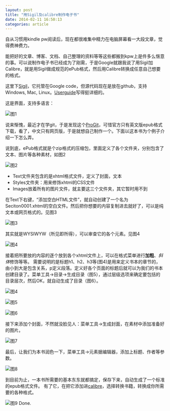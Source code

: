 ```yaml
---
layout: post
title: "用Sigil及calibre制作电子书"
date: 2014-02-11 16:50:13
categories: article
---
```


自从习惯用kindle pw阅读后，现在都很难集中精力在电脑屏幕看一大段文章，觉得费神费力。

能把好的文章、博客、文档、自己整理的资料等等这些都搬到kpw上是件多么惬意的事。可以说制作电子书已经成为了刚需，于是Google就跟我说了用Sigil加Calibre，就是用Sigil做成规范的ePub格式，然后用Calibre转换成任意自己想要的格式。

这里下[Sigil](https://code.google.com/p/sigil/)，它托管在Google code，但源代码现在是放在github，支持Windows, Mac, Linux。[Userguide](https://code.google.com/p/sigil/downloads/detail?name=Sigil_User_Guide_0_7_2.epub&can=2&q=)写得挺详细的。

这是界面，支持多语言：

![图1](http://ww1.sinaimg.cn/mw690/7bab0621gw1edfhfbinm8j20pa0i3go3.jpg)

说来惭愧，最近才在学git，于是发现这个[ProGit](http://git-scm.com/book/zh)，可惜官方只有英文版epub格式下载，看了，中文只有网页版，于是就想自己制作一个。下面以这本书为个例子介绍一下怎么弄。

说到底，ePub格式就是个zip格式的压缩包，里面定义了各个文件夹，分别包含了文本、图片等各种素材，如图2

![图2](http://ww4.sinaimg.cn/mw690/7bab0621gw1edfhfbvtabj2041060dfq.jpg)

- Text文件夹包含的是xhtml格式文件，定义了封面，文本
- Styles文件夹：用来修饰xhtml的CSS文件
- Images放着所有的图片文件，就主要这三个文件夹，其它暂时用不到

在Text下右键，“添加空白HTML文件”，就自动创建了一个名为Seciton0001.xhtml的空白文件。然后把你想要的内容复制进去就好了，可以是纯文本或网页格式的。见图3

![图3](http://ww2.sinaimg.cn/mw690/7bab0621gw1edfhfc8g7gj20gl07e3zb.jpg)

其实就是WYSIWYW（所见即所得），可以审查它的各个元素。见图4

![图4](http://ww1.sinaimg.cn/mw690/7bab0621gw1edfhfd4og6j20950d0gm4.jpg)

接着把所要放的内容的逐个放到各个xhtml文件上，可以在格式菜单进行**加粗**、*斜体*修饰等等。
需要说明的是标题h1、h2、h3等(图4)是用来定义书本的章节的，由小到大是包含关系，p定义段落。定义好各个页面的标题后就可以为我们的书本创建目录了。菜单工具->目录->生成目录（图5），通过层级选项来确定要包括的目录层次，然后OK，就自动生成了目录（图6）。

![图4](http://ww2.sinaimg.cn/mw690/7bab0621gw1edfhfcivasj206i01iglg.jpg)

![图5](http://ww3.sinaimg.cn/mw690/7bab0621gw1edfhfdha5qj20hf0dbmy9.jpg)

![图6](http://ww2.sinaimg.cn/mw690/7bab0621gw1edfhfdzmcwj209a0cpgm6.jpg)

接下来添加个封面，不然就没脸见人：菜单工具->生成封面，在素材中添加准备好的图片。

![图7](http://ww1.sinaimg.cn/mw690/7bab0621gw1edfhfefxj6j20fq0cvt9o.jpg)

最后，让我们为本书润色一下，菜单工具->元素据编辑器，添加上标题、作者等参数。

![图8](http://ww4.sinaimg.cn/mw690/7bab0621gw1edfhfeu0fhj20le0da3zh.jpg)

到目前为止，一本书所需要的基本东东就都搞定，保存下来，自动生成了一个标准的epub格式文件。
有了它，在把它添加进[calibre](http://calibre-ebook.com/)，选择转换书籍，转换成你所需要的各种格式。

![图9](http://ww2.sinaimg.cn/mw690/7bab0621gw1edfhffaea9j20rn0je40j.jpg)
Done.
